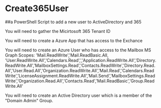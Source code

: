 # Create365User 
##a PowerShell Script to add a new user to ActiveDirectory and 365

You will need to gather the Micirtosoft 365 Tenant ID

You will need to create a Azure App that has access to the Exchance

You will need to create an Azure User who has access to the Mailbox 
MS Graph Scopes: 'Mail.ReadWrite','Mail.ReadBasic.All, 'User.ReadWrite.All','Calendars.Read',','Application.ReadWrite.All','Directory.ReadWrite.All','MailboxSettings.Read','Contacts.ReadWrite','Directory.Read.All','User.Read.All','Organization.ReadWrite.All','Mail.Read','Calendars.ReadWrite','LicenseAssignment.ReadWrite.All','Mail.Send','MailboxSettings.ReadWrite','Organization.Read.All','Contacts.Read','Mail.ReadBasic','Group.ReadWrite.All'

You will need to create an Active Directory user which is a member of the "Domain Admin" Group.

